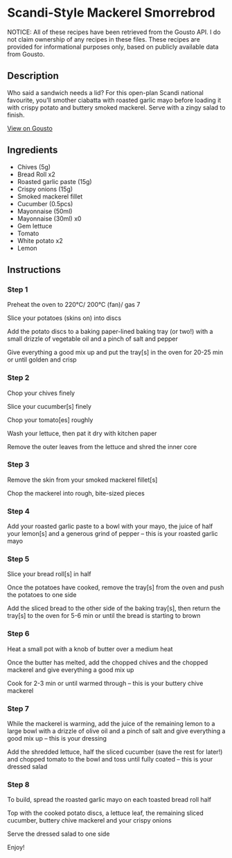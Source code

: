# Scandi-Style Mackerel Smorrebrod

NOTICE: All of these recipes have been retrieved from the Gousto API. I do not claim ownership of any recipes in these files. These recipes are provided for informational purposes only, based on publicly available data from Gousto.

## Description

Who said a sandwich needs a lid? For this open-plan Scandi national favourite, you’ll smother ciabatta with roasted garlic mayo before loading it with crispy potato and buttery smoked mackerel. Serve with a zingy salad to finish.


[View on Gousto](https://www.gousto.co.uk/recipes/cookbook/scandi-style-mackerel-smorrebrod)

## Ingredients

- Chives (5g)
- Bread Roll x2
- Roasted garlic paste (15g)
- Crispy onions (15g)
- Smoked mackerel fillet
- Cucumber (0.5pcs)
- Mayonnaise (50ml)
- Mayonnaise (30ml) x0
- Gem lettuce
- Tomato
- White potato x2
- Lemon

## Instructions


### Step 1

Preheat the oven to 220°C/ 200°C (fan)/ gas 7

Slice your potatoes (skins on) into discs

Add the potato discs to a baking paper-lined baking tray (or two!) with a small drizzle of vegetable oil and a pinch of salt and pepper

Give everything a good mix up and put the tray[s] in the oven for 20-25 min or until golden and crisp


### Step 2

Chop your chives finely

Slice your cucumber[s] finely

Chop your tomato[es] roughly

Wash your lettuce, then pat it dry with kitchen paper

Remove the outer leaves from the lettuce and shred the inner core


### Step 3

Remove the skin from your smoked mackerel fillet[s]

Chop the mackerel into rough, bite-sized pieces


### Step 4

Add your roasted garlic paste to a bowl with your mayo, the juice of half your lemon[s] and a generous grind of pepper – this is your roasted garlic mayo


### Step 5

Slice your bread roll[s] in half

Once the potatoes have cooked, remove the tray[s] from the oven and push the potatoes to one side

Add the sliced bread to the other side of the baking tray[s], then return the tray[s] to the oven for 5-6 min or until the bread is starting to brown


### Step 6

Heat a small pot with a knob of butter over a medium heat

Once the butter has melted, add the chopped chives and the chopped mackerel and give everything a good mix up

Cook for 2-3 min or until warmed through – this is your buttery chive mackerel


### Step 7

While the mackerel is warming, add the juice of the remaining lemon to a large bowl with a drizzle of olive oil and a pinch of salt and give everything a good mix up – this is your dressing

Add the shredded lettuce, half the sliced cucumber (save the rest for later!) and chopped tomato to the bowl and toss until fully coated – this is your dressed salad

### Step 8

To build, spread the roasted garlic mayo on each toasted bread roll half

Top with the cooked potato discs, a lettuce leaf, the remaining sliced cucumber, buttery chive mackerel and your crispy onions

Serve the dressed salad to one side

Enjoy!


